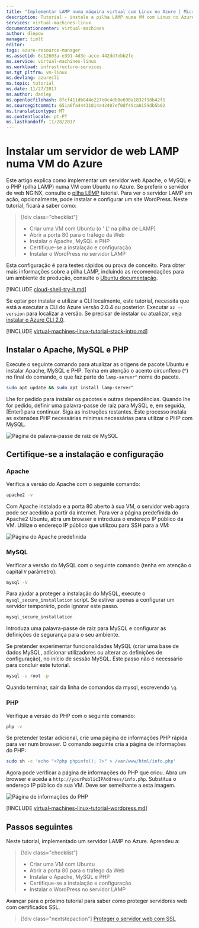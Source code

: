 ```yaml
---
title: "Implementar LAMP numa máquina virtual com Linux no Azure | Microsoft Docs"
description: Tutorial - instale a pilha LAMP numa VM com Linux no Azure
services: virtual-machines-linux
documentationcenter: virtual-machines
author: dlepow
manager: timlt
editor: 
tags: azure-resource-manager
ms.assetid: 6c12603a-e391-4d3e-acce-442dd7ebb2fe
ms.service: virtual-machines-linux
ms.workload: infrastructure-services
ms.tgt_pltfrm: vm-linux
ms.devlang: azurecli
ms.topic: tutorial
ms.date: 11/27/2017
ms.author: danlep
ms.openlocfilehash: 8fcf411db844e227e0c4db0e690a1832f98b42f1
ms.sourcegitcommit: 651a6fa44431814a42407ef0df49ca0159db5b02
ms.translationtype: MT
ms.contentlocale: pt-PT
ms.lasthandoff: 11/28/2017
---
```

# <a name="install-a-lamp-web-server-on-an-azure-vm"></a>Instalar um servidor de web LAMP numa VM do Azure
Este artigo explica como implementar um servidor web Apache, o MySQL e o PHP (pilha LAMP) numa VM com Ubuntu no Azure. Se preferir o servidor de web NGINX, consulte o [pilha LEMP](tutorial-lemp-stack.md) tutorial. Para ver o servidor LAMP em ação, opcionalmente, pode instalar e configurar um site WordPress. Neste tutorial, ficará a saber como:

> [!div class="checklist"]
> * Criar uma VM com Ubuntu (o ' L' na pilha de LAMP)
> * Abrir a porta 80 para o tráfego da Web
> * Instalar o Apache, MySQL e PHP
> * Certifique-se a instalação e configuração
> * Instalar o WordPress no servidor LAMP


Esta configuração é para testes rápidos ou prova de conceito. Para obter mais informações sobre a pilha LAMP, incluindo as recomendações para um ambiente de produção, consulte o [Ubuntu documentação](https://help.ubuntu.com/community/ApacheMySQLPHP).

[!INCLUDE [cloud-shell-try-it.md](../../../includes/cloud-shell-try-it.md)]

Se optar por instalar e utilizar a CLI localmente, este tutorial, necessita que está a executar a CLI do Azure versão 2.0.4 ou posterior. Executar `az --version` para localizar a versão. Se precisar de instalar ou atualizar, veja [instalar o Azure CLI 2.0]( /cli/azure/install-azure-cli). 

[!INCLUDE [virtual-machines-linux-tutorial-stack-intro.md](../../../includes/virtual-machines-linux-tutorial-stack-intro.md)]

## <a name="install-apache-mysql-and-php"></a>Instalar o Apache, MySQL e PHP

Execute o seguinte comando para atualizar as origens de pacote Ubuntu e instalar Apache, MySQL e PHP. Tenha em atenção o acento circunflexo (^) no final do comando, o que faz parte do `lamp-server^` nome do pacote. 


```bash
sudo apt update && sudo apt install lamp-server^
```


Lhe for pedido para instalar os pacotes e outras dependências. Quando lhe for pedido, definir uma palavra-passe de raiz para MySQL e, em seguida, [Enter] para continuar. Siga as instruções restantes. Este processo instala as extensões PHP necessárias mínimas necessárias para utilizar o PHP com MySQL. 

![Página de palavra-passe de raiz de MySQL][1]

## <a name="verify-installation-and-configuration"></a>Certifique-se a instalação e configuração


### <a name="apache"></a>Apache

Verifica a versão do Apache com o seguinte comando:
```bash
apache2 -v
```

Com Apache instalado e a porta 80 aberto à sua VM, o servidor web agora pode ser acedido a partir da internet. Para ver a página predefinida do Apache2 Ubuntu, abra um browser e introduza o endereço IP público da VM. Utilize o endereço IP público que utilizou para SSH para a VM:

![Página do Apache predefinida][3]


### <a name="mysql"></a>MySQL

Verificar a versão do MySQL com o seguinte comando (tenha em atenção o capital `V` parâmetro):

```bash
mysql -V
```

Para ajudar a proteger a instalação do MySQL, execute o `mysql_secure_installation` script. Se estiver apenas a configurar um servidor temporário, pode ignorar este passo.

```bash
mysql_secure_installation
```

Introduza uma palavra-passe de raiz para MySQL e configurar as definições de segurança para o seu ambiente.

Se pretender experimentar funcionalidades MySQL (criar uma base de dados MySQL, adicionar utilizadores ou alterar as definições de configuração), no início de sessão MySQL. Este passo não é necessário para concluir este tutorial.

```bash
mysql -u root -p
```

Quando terminar, sair da linha de comandos da mysql, escrevendo `\q`.

### <a name="php"></a>PHP

Verifique a versão do PHP com o seguinte comando:

```bash
php -v
```

Se pretender testar adicional, crie uma página de informações PHP rápida para ver num browser. O comando seguinte cria a página de informações do PHP:

```bash
sudo sh -c 'echo "<?php phpinfo(); ?>" > /var/www/html/info.php'
```

Agora pode verificar a página de informações do PHP que criou. Abra um browser e aceda a `http://yourPublicIPAddress/info.php`. Substitua o endereço IP público da sua VM. Deve ser semelhante a esta imagem.

![Página de informações do PHP][2]

[!INCLUDE [virtual-machines-linux-tutorial-wordpress.md](../../../includes/virtual-machines-linux-tutorial-wordpress.md)]


## <a name="next-steps"></a>Passos seguintes

Neste tutorial, implementado um servidor LAMP no Azure. Aprendeu a:

> [!div class="checklist"]
> * Criar uma VM com Ubuntu
> * Abrir a porta 80 para o tráfego da Web
> * Instalar o Apache, MySQL e PHP
> * Certifique-se a instalação e configuração
> * Instalar o WordPress no servidor LAMP

Avançar para o próximo tutorial para saber como proteger servidores web com certificados SSL.

> [!div class="nextstepaction"]
> [Proteger o servidor web com SSL](tutorial-secure-web-server.md)

[1]: ./media/tutorial-lamp-stack/configmysqlpassword-small.png
[2]: ./media/tutorial-lamp-stack/phpsuccesspage.png
[3]: ./media/tutorial-lamp-stack/apachesuccesspage.png